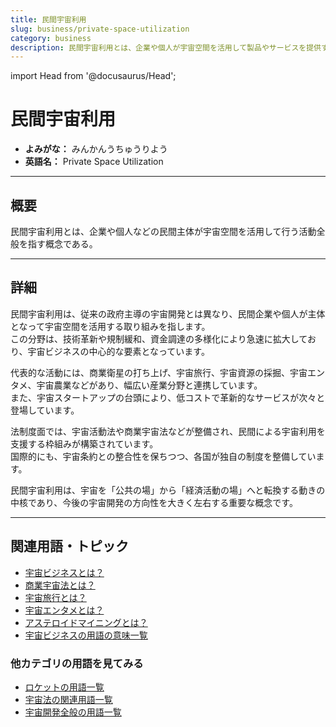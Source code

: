```yaml
---
title: 民間宇宙利用
slug: business/private-space-utilization
category: business
description: 民間宇宙利用とは、企業や個人が宇宙空間を活用して製品やサービスを提供する商業的な活動の総称である。
---
```


import Head from '@docusaurus/Head';

<Head>
  <script type="application/ld+json">
    {`{
      "@context": "https://schema.org",
      "@type": "DefinedTerm",
      "name": "民間宇宙利用",
      "inDefinedTermSet": "https://www.space-portal.org",
      "termCode": "business/private-space-utilization",
      "description": "民間宇宙利用とは、企業や個人が宇宙空間を活用して製品やサービスを提供する商業的な活動の総称である。",
      "url": "https://www.space-portal.org/docs/business/private-space-utilization"
    }`}
  </script>
</Head>

# 民間宇宙利用

- **よみがな：** みんかんうちゅうりよう  
- **英語名：** Private Space Utilization  

---

## 概要

民間宇宙利用とは、企業や個人などの民間主体が宇宙空間を活用して行う活動全般を指す概念である。

---

## 詳細

民間宇宙利用は、従来の政府主導の宇宙開発とは異なり、民間企業や個人が主体となって宇宙空間を活用する取り組みを指します。  
この分野は、技術革新や規制緩和、資金調達の多様化により急速に拡大しており、宇宙ビジネスの中心的な要素となっています。  

代表的な活動には、商業衛星の打ち上げ、宇宙旅行、宇宙資源の採掘、宇宙エンタメ、宇宙農業などがあり、幅広い産業分野と連携しています。  
また、宇宙スタートアップの台頭により、低コストで革新的なサービスが次々と登場しています。  

法制度面では、宇宙活動法や商業宇宙法などが整備され、民間による宇宙利用を支援する枠組みが構築されています。  
国際的にも、宇宙条約との整合性を保ちつつ、各国が独自の制度を整備しています。  

民間宇宙利用は、宇宙を「公共の場」から「経済活動の場」へと転換する動きの中核であり、今後の宇宙開発の方向性を大きく左右する重要な概念です。

---

## 関連用語・トピック

- [宇宙ビジネスとは？](docs/business/space-business)
- [商業宇宙法とは？](docs/policy/commercial-space-law)
- [宇宙旅行とは？](docs/business/category/space-tourism)
- [宇宙エンタメとは？](docs/business/category/space-entertainment)
- [アステロイドマイニングとは？](docs/business/category/asteroid-mining)
- [宇宙ビジネスの用語の意味一覧](docs/category/business)

### 他カテゴリの用語を見てみる

- [ロケットの用語一覧](docs/category/rocket)
- [宇宙法の関連用語一覧](docs/category/policy)
- [宇宙開発全般の用語一覧](docs/category/glossary)

